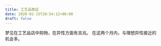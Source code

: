 ```yaml
---
title: 工艺品商店
date: 2020-02-15T20:54:12+08:00
draft: false
---
```


梦见在工艺品店中购物，在异性方面有吉兆。
在这两个月内，与理想异性接近的机会多。
